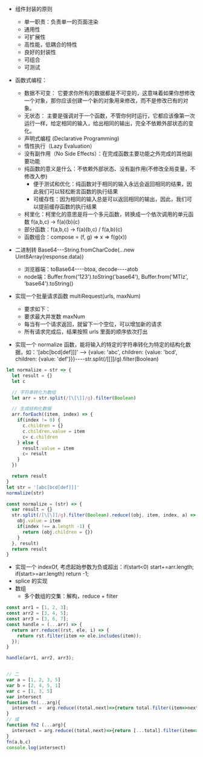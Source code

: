 
+ 组件封装的原则
  + 单一职责：负责单一的页面渲染
  + 通用性
  + 可扩展性
  + 高性能，低耦合的特性
  + 良好的封装性
  + 可组合
  + 可测试


+ 函数式编程：
  + 数据不可变： 它要求你所有的数据都是不可变的，这意味着如果你想修改一个对象，那你应该创建一个新的对象用来修改，而不是修改已有的对象。
  + 无状态： 主要是强调对于一个函数，不管你何时运行，它都应该像第一次运行一样，给定相同的输入，给出相同的输出，完全不依赖外部状态的变化。
  + 声明式编程 (Declarative Programming)
  + 惰性执行（Lazy Evaluation）
  + 没有副作用（No Side Effects）：在完成函数主要功能之外完成的其他副要功能
  + 纯函数的意义是什么：不依赖外部状态、没有副作用(不修改全局变量，不修改入参)
    + 便于测试和优化：纯函数对于相同的输入永远会返回相同的结果，因此我们可以轻松断言函数的执行结果
    + 可缓存性：因为相同的输入总是可以返回相同的输出，因此，我们可以提前缓存函数的执行结果
  + 柯里化：柯里化的意思是将一个多元函数，转换成一个依次调用的单元函数 f(a,b,c) → f(a)(b)(c)
  + 部分函数：f(a,b,c) → f(a)(b,c) / f(a,b)(c)
  + 函数组合：compose = (f, g) => x => f(g(x))





+ 二进制转 Base64---String.fromCharCode(...new Uint8Array(response.data))
  + 浏览器端：toBase64----btoa, decode----atob
  + node端：Buffer.from('123').toString('base64'), Buffer.from('MTIz', 'base64').toString()
+ 实现一个批量请求函数 multiRequest(urls, maxNum)
  + 要求如下：
  + 要求最大并发数 maxNum
  + 每当有一个请求返回，就留下一个空位，可以增加新的请求
  + 所有请求完成后，结果按照 urls 里面的顺序依次打出

+ 实现一个 normalize 函数，能将输入的特定的字符串转化为特定的结构化数据，如：'[abc[bcd[def]]]' --> {value: 'abc', children: {value: 'bcd', children: {value: 'def'}}}----str.split(/[\[\]]/g).filter(Boolean)

```javascript
let normalize = str => {
  let result = {}
  let c

  // 字符串转化为数组
  let arr = str.split(/[\[\]]/g).filter(Boolean)

  // 生成结构化数据
  arr.forEach((item, index) => {
    if(index != 0) {
      c.children = {}
      c.children.value = item
      c= c.children
    } else {
      result.value = item
      c= result
    }
  })

  return result
}
let str = '[abc[bcd[def]]]'
normalize(str)

const normalize = (str) => {
  var result = {}
  str.split(/[\[\]]/g).filter(Boolean).reduce((obj, item, index, a) => {
    obj.value = item
    if(index !== a.length -1) {
      return (obj.children = {})
    }
  }, result)
  return result
}

```




+ 实现一个 indexOf, 考虑起始参数为负或超出：if(start<0) start+=arr.length;  if(start>=arr.length) return -1;
+ splice 的实现
+ 数组
  + 多个数组的交集：解构，reduce + filter

```javascript
const arr1 = [1, 2, 3];
const arr2 = [3, 4, 5];
const arr3 = [3, 6, 7];
const handle = (...arr) => {
  return arr.reduce((rst, ele, i) => {
    return rst.filter(item => ele.includes(item));
  });
}

handle(arr1, arr2, arr3);


// 二
var a = [1, 2, 3, 5]
var b = [2, 4, 5, 1]
var c = [1, 3, 5]
var intersect
function fn(...arg){
  intersect =  arg.reduce((total,next)=>{return total.filter(item=>next.includes(item))})
}
// 或
function fn2 (...arg){
  intersect = arg.reduce((total,next)=>{return [...total].filter(item=>new Set(next).has(item))})
}
fn(a,b,c)
console.log(intersect)
```


